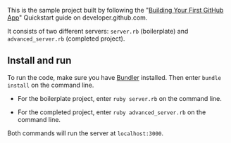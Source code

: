 This is the sample project built by following the "[Building Your First GitHub App](https://developer.github.com/apps/building-your-first-github-app)" Quickstart guide on developer.github.com.

It consists of two different servers: `server.rb` (boilerplate) and `advanced_server.rb` (completed project).

## Install and run

To run the code, make sure you have [Bundler](http://gembundler.com/) installed. Then enter `bundle install` on the command line.

* For the boilerplate project, enter `ruby server.rb` on the command line.

* For the completed project, enter `ruby advanced_server.rb` on the command line.

Both commands will run the server at `localhost:3000`.

